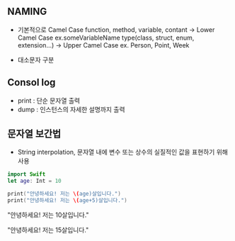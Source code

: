 ## NAMING
* 기본적으로 Camel Case 
function, method, variable, contant -> Lower Camel Case ex.someVariableName
type(class, struct, enum, extension...) -> Upper Camel Case ex. Person, Point, Week 

* 대소문자 구분

## Consol log
* print : 단순 문자열 출력
* dump : 인스턴스의 자세한 설명까지 출력

## 문자열 보간법
* String interpolation, 문자열 내에 변수 또는 상수의 실질적인 값을 표현하기 위해 사용

```swift
import Swift
let age: Int = 10

print("안녕하세요! 저는 \(age)살입니다.")
print("안녕하세요! 저는 \(age+5)살입니다.")

``` 
"안녕하세요! 저는 10살입니다."

"안녕하세요! 저는 15살입니다."
